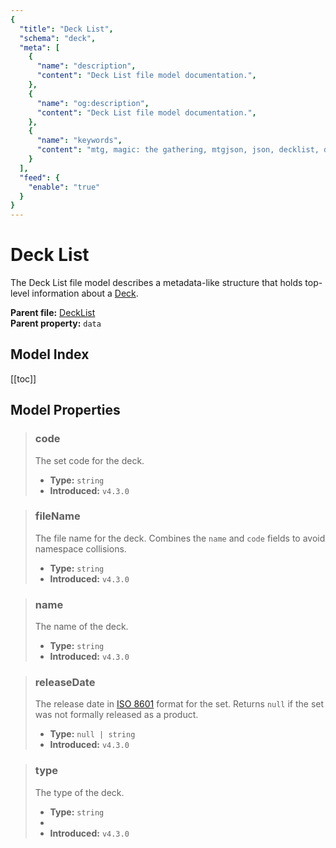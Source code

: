 ```yaml
---
{
  "title": "Deck List",
  "schema": "deck",
  "meta": [
    {
      "name": "description",
      "content": "Deck List file model documentation.",
    },
    {
      "name": "og:description",
      "content": "Deck List file model documentation.",
    },
    {
      "name": "keywords",
      "content": "mtg, magic: the gathering, mtgjson, json, decklist, deck list",
    }
  ],
  "feed": {
    "enable": "true"
  }
}
---
```


# Deck List

The Deck List file model describes a metadata-like structure that holds top-level information about a [Deck](/file-models/deck/).

**Parent file:** [DeckList](/downloads/all-files/#decklist)  
**Parent property:** `data`

## Model Index

<PropertyToggler/>

[[toc]]

## Model Properties

> ### code
> The set code for the deck.
>
> - **Type:** `string`
> - **Introduced:** `v4.3.0`

> ### fileName
> The file name for the deck. Combines the `name` and `code` fields to avoid namespace collisions.  
>
> - **Type:** `string`  
> - **Introduced:** `v4.3.0`  

> ### name
> The name of the deck.
>
> - **Type:** `string`
> - **Introduced:** `v4.3.0`

> ### releaseDate
> The release date in [ISO 8601](https://www.iso.org/iso-8601-date-and-time-format.html) format for the set. Returns `null` if the set was not formally released as a product.
>
> - **Type:** `null | string`
> - **Introduced:** `v4.3.0`

> ### type
> The type of the deck.
>
> - **Type:** `string`
> - <ExampleField type='type'/>
> - **Introduced:** `v4.3.0`

